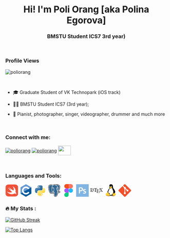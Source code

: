 <h1 align="center">Hi! I'm Poli Orang [aka Polina Egorova]</h1>
<h3 align="center">BMSTU Student ICS7 3rd year)</h3>

<br>

<p align="right">
  <h3>Profile Views </h3> <img
    src="https://komarev.com/ghpvc/?username=poliorang&label=Profile%20views&color=0e75b6&style=flat" alt="poliorang" />
</p>

<br>

- :mortar_board: Graduate Student of VK Technopark (iOS track)

- :student: BMSTU Student ICS7 (3rd year);

- :muscle: Pianist, photographer, singer, videographer, drummer and much more


<br>

<h3 align="left">Connect with me:</h3>
<p align="left">
  <a href="https://www.instagram.com/poliorang" target="blank"><img align="center"
      src="https://raw.githubusercontent.com/rahuldkjain/github-profile-readme-generator/master/src/images/icons/Social/instagram.svg"
      alt="poliorang" height="30" width="40" /></a>
  <a href="https://vk.com/poliorang" target="blank"><img align="center"
      src="https://raw.githubusercontent.com/rahuldkjain/github-profile-readme-generator/master/src/images/icons/Social/vk.svg"
      alt="poliorang" height="30" width="40" /></a>
  <a href="https://t.me/poliorang" target="blank"><img align="center"
      src="https://www.svgrepo.com/show/303292/telegram-logo.svg" height="30" width="40" /></a>

</p>

<br>

<h3 align="left">Languages and Tools:</h3>
<div>
  <img src="https://github.com/devicons/devicon/blob/master/icons/swift/swift-original.svg" title="Swift.org" alt="Swift.org" width="40" 
</div>
  <img src="https://github.com/devicons/devicon/blob/master/icons/c/c-original.svg" title="C" alt="C" width="40" 
</div>
  <img src="https://github.com/devicons/devicon/blob/master/icons/python/python-original.svg" title="Python" alt="Python" width="40" 
</div>
  <img src="https://github.com/devicons/devicon/blob/master/icons/postgresql/postgresql-original.svg" title="Postgresql" alt="Postgresql" width="40" 
</div>
  <img src="https://github.com/devicons/devicon/blob/master/icons/figma/figma-original.svg" title="Figma" alt="Figma" width="40" 
</div>
  <img src="https://github.com/devicons/devicon/blob/master/icons/photoshop/photoshop-plain.svg" title="Photoshop" alt="Photoshop" width="40" 
</div>
  <img src="https://github.com/devicons/devicon/blob/master/icons/latex/latex-original.svg" title="Latex" alt="Latex" width="40" 
</div>
  <img src="https://github.com/devicons/devicon/blob/master/icons/linux/linux-original.svg" title="Linux" alt="Linux" width="40" 
</div>
  <img src="https://github.com/devicons/devicon/blob/master/icons/git/git-original.svg" title="Git" alt="Git" width="40" 
</div>

### :fire: My Stats :
[![GitHub Streak](http://github-readme-streak-stats.herokuapp.com?user=poliorang&theme=dark&background=000000)](https://git.io/streak-stats)

[![Top Langs](https://github-readme-stats.vercel.app/api/top-langs/?username=poliorang&layout=compact&theme=vision-friendly-dark)](https://github.com/anuraghazra/github-readme-stats)
